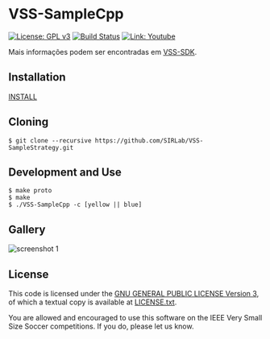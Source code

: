 VSS-SampleCpp
=============
[![License: GPL v3](https://img.shields.io/badge/License-GPL%20v3-blue.svg)][gpl3]
[![Build Status](https://travis-ci.org/SIRLab/VSS-SampleCpp.svg?branch=master)][travis]
[![Link: Youtube](https://img.shields.io/badge/Link-Youtube-red.svg)][youtube]


Mais informações podem ser encontradas em [VSS-SDK][vss-sdk].


Installation
------------
[INSTALL][install]

Cloning
-------
```
$ git clone --recursive https://github.com/SIRLab/VSS-SampleStrategy.git
```


Development and Use
-------------------

```
$ make proto
$ make 
$ ./VSS-SampleCpp -c [yellow || blue]
```


Gallery
-------
![screenshot 1](https://raw.githubusercontent.com/SIRLab/VSS-SampleStrategy/master/images/top.png)



License
-------

This code is licensed under the [GNU GENERAL PUBLIC LICENSE Version 3][gpl3], of which a textual copy is available at [LICENSE.txt](LICENSE.txt).

You are allowed and encouraged to use this software on the IEEE Very Small Size Soccer competitions.  If you do, please let us know.

[gpl3]: http://www.gnu.org/licenses/gpl-3.0/
[travis]: https://travis-ci.org/SIRLab/VSS-SampleRust
[install]: https://github.com/SIRLab/VSS-SampleStrategy/blob/master/INSTALL.md
[youtube]: https://www.youtube.com/watch?v=qYsNPGvAuME
[vss-sdk]: http://sirlab.github.io/VSS-SDK